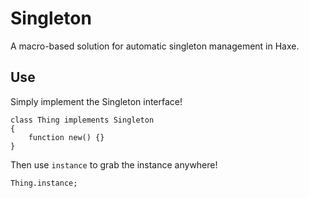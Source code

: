 Singleton
===

A macro-based solution for automatic singleton management in Haxe.

Use
---

Simply implement the Singleton interface!

    class Thing implements Singleton
    {
    	function new() {}
    }

Then use `instance` to grab the instance anywhere!
   
    Thing.instance;
